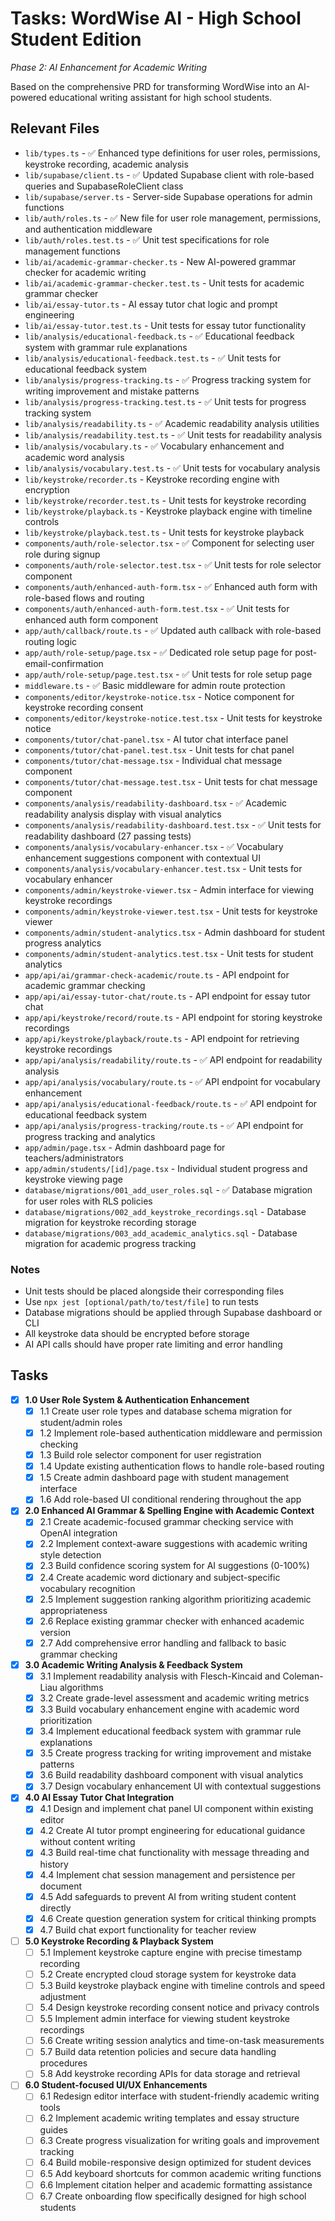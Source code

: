 # Tasks: WordWise AI - High School Student Edition

*Phase 2: AI Enhancement for Academic Writing*

Based on the comprehensive PRD for transforming WordWise into an AI-powered educational writing assistant for high school students.

## Relevant Files

- `lib/types.ts` - ✅ Enhanced type definitions for user roles, permissions, keystroke recording, academic analysis
- `lib/supabase/client.ts` - ✅ Updated Supabase client with role-based queries and SupabaseRoleClient class
- `lib/supabase/server.ts` - Server-side Supabase operations for admin functions
- `lib/auth/roles.ts` - ✅ New file for user role management, permissions, and authentication middleware
- `lib/auth/roles.test.ts` - ✅ Unit test specifications for role management functions
- `lib/ai/academic-grammar-checker.ts` - New AI-powered grammar checker for academic writing
- `lib/ai/academic-grammar-checker.test.ts` - Unit tests for academic grammar checker
- `lib/ai/essay-tutor.ts` - AI essay tutor chat logic and prompt engineering
- `lib/ai/essay-tutor.test.ts` - Unit tests for essay tutor functionality
- `lib/analysis/educational-feedback.ts` - ✅ Educational feedback system with grammar rule explanations
- `lib/analysis/educational-feedback.test.ts` - ✅ Unit tests for educational feedback system
- `lib/analysis/progress-tracking.ts` - ✅ Progress tracking system for writing improvement and mistake patterns
- `lib/analysis/progress-tracking.test.ts` - ✅ Unit tests for progress tracking system
- `lib/analysis/readability.ts` - ✅ Academic readability analysis utilities
- `lib/analysis/readability.test.ts` - ✅ Unit tests for readability analysis
- `lib/analysis/vocabulary.ts` - ✅ Vocabulary enhancement and academic word analysis
- `lib/analysis/vocabulary.test.ts` - ✅ Unit tests for vocabulary analysis
- `lib/keystroke/recorder.ts` - Keystroke recording engine with encryption
- `lib/keystroke/recorder.test.ts` - Unit tests for keystroke recording
- `lib/keystroke/playback.ts` - Keystroke playback engine with timeline controls
- `lib/keystroke/playback.test.ts` - Unit tests for keystroke playback
- `components/auth/role-selector.tsx` - ✅ Component for selecting user role during signup
- `components/auth/role-selector.test.tsx` - ✅ Unit tests for role selector component
- `components/auth/enhanced-auth-form.tsx` - ✅ Enhanced auth form with role-based flows and routing
- `components/auth/enhanced-auth-form.test.tsx` - ✅ Unit tests for enhanced auth form component
- `app/auth/callback/route.ts` - ✅ Updated auth callback with role-based routing logic
- `app/auth/role-setup/page.tsx` - ✅ Dedicated role setup page for post-email-confirmation
- `app/auth/role-setup/page.test.tsx` - ✅ Unit tests for role setup page
- `middleware.ts` - ✅ Basic middleware for admin route protection
- `components/editor/keystroke-notice.tsx` - Notice component for keystroke recording consent
- `components/editor/keystroke-notice.test.tsx` - Unit tests for keystroke notice
- `components/tutor/chat-panel.tsx` - AI tutor chat interface panel
- `components/tutor/chat-panel.test.tsx` - Unit tests for chat panel
- `components/tutor/chat-message.tsx` - Individual chat message component
- `components/tutor/chat-message.test.tsx` - Unit tests for chat message component
- `components/analysis/readability-dashboard.tsx` - ✅ Academic readability analysis display with visual analytics
- `components/analysis/readability-dashboard.test.tsx` - ✅ Unit tests for readability dashboard (27 passing tests)
- `components/analysis/vocabulary-enhancer.tsx` - ✅ Vocabulary enhancement suggestions component with contextual UI
- `components/analysis/vocabulary-enhancer.test.tsx` - Unit tests for vocabulary enhancer
- `components/admin/keystroke-viewer.tsx` - Admin interface for viewing keystroke recordings
- `components/admin/keystroke-viewer.test.tsx` - Unit tests for keystroke viewer
- `components/admin/student-analytics.tsx` - Admin dashboard for student progress analytics
- `components/admin/student-analytics.test.tsx` - Unit tests for student analytics
- `app/api/ai/grammar-check-academic/route.ts` - API endpoint for academic grammar checking
- `app/api/ai/essay-tutor-chat/route.ts` - API endpoint for essay tutor chat
- `app/api/keystroke/record/route.ts` - API endpoint for storing keystroke recordings
- `app/api/keystroke/playback/route.ts` - API endpoint for retrieving keystroke recordings
- `app/api/analysis/readability/route.ts` - ✅ API endpoint for readability analysis
- `app/api/analysis/vocabulary/route.ts` - ✅ API endpoint for vocabulary enhancement
- `app/api/analysis/educational-feedback/route.ts` - ✅ API endpoint for educational feedback system
- `app/api/analysis/progress-tracking/route.ts` - ✅ API endpoint for progress tracking and analytics
- `app/admin/page.tsx` - Admin dashboard page for teachers/administrators
- `app/admin/students/[id]/page.tsx` - Individual student progress and keystroke viewing page
- `database/migrations/001_add_user_roles.sql` - ✅ Database migration for user roles with RLS policies
- `database/migrations/002_add_keystroke_recordings.sql` - Database migration for keystroke recording storage
- `database/migrations/003_add_academic_analytics.sql` - Database migration for academic progress tracking

### Notes

- Unit tests should be placed alongside their corresponding files
- Use `npx jest [optional/path/to/test/file]` to run tests
- Database migrations should be applied through Supabase dashboard or CLI
- All keystroke data should be encrypted before storage
- AI API calls should have proper rate limiting and error handling

## Tasks

- [x] **1.0 User Role System & Authentication Enhancement**
  - [x] 1.1 Create user role types and database schema migration for student/admin roles
  - [x] 1.2 Implement role-based authentication middleware and permission checking
  - [x] 1.3 Build role selector component for user registration
  - [x] 1.4 Update existing authentication flows to handle role-based routing
  - [x] 1.5 Create admin dashboard page with student management interface
  - [x] 1.6 Add role-based UI conditional rendering throughout the app

- [x] **2.0 Enhanced AI Grammar & Spelling Engine with Academic Context**
  - [x] 2.1 Create academic-focused grammar checking service with OpenAI integration
  - [x] 2.2 Implement context-aware suggestions with academic writing style detection
  - [x] 2.3 Build confidence scoring system for AI suggestions (0-100%)
  - [x] 2.4 Create academic word dictionary and subject-specific vocabulary recognition
  - [x] 2.5 Implement suggestion ranking algorithm prioritizing academic appropriateness
  - [x] 2.6 Replace existing grammar checker with enhanced academic version
  - [x] 2.7 Add comprehensive error handling and fallback to basic grammar checking

- [x] **3.0 Academic Writing Analysis & Feedback System**
  - [x] 3.1 Implement readability analysis with Flesch-Kincaid and Coleman-Liau algorithms
  - [x] 3.2 Create grade-level assessment and academic writing metrics
  - [x] 3.3 Build vocabulary enhancement engine with academic word prioritization
  - [x] 3.4 Implement educational feedback system with grammar rule explanations
  - [x] 3.5 Create progress tracking for writing improvement and mistake patterns
  - [x] 3.6 Build readability dashboard component with visual analytics
  - [x] 3.7 Design vocabulary enhancement UI with contextual suggestions

- [x] **4.0 AI Essay Tutor Chat Integration**
  - [x] 4.1 Design and implement chat panel UI component within existing editor
  - [x] 4.2 Create AI tutor prompt engineering for educational guidance without content writing
  - [x] 4.3 Build real-time chat functionality with message threading and history
  - [x] 4.4 Implement chat session management and persistence per document
  - [x] 4.5 Add safeguards to prevent AI from writing student content directly
  - [x] 4.6 Create question generation system for critical thinking prompts
  - [x] 4.7 Build chat export functionality for teacher review

- [ ] **5.0 Keystroke Recording & Playback System**
  - [ ] 5.1 Implement keystroke capture engine with precise timestamp recording
  - [ ] 5.2 Create encrypted cloud storage system for keystroke data
  - [ ] 5.3 Build keystroke playback engine with timeline controls and speed adjustment
  - [ ] 5.4 Design keystroke recording consent notice and privacy controls
  - [ ] 5.5 Implement admin interface for viewing student keystroke recordings
  - [ ] 5.6 Create writing session analytics and time-on-task measurements
  - [ ] 5.7 Build data retention policies and secure data handling procedures
  - [ ] 5.8 Add keystroke recording APIs for data storage and retrieval

- [ ] **6.0 Student-focused UI/UX Enhancements**
  - [ ] 6.1 Redesign editor interface with student-friendly academic writing tools
  - [ ] 6.2 Implement academic writing templates and essay structure guides
  - [ ] 6.3 Create progress visualization for writing goals and improvement tracking
  - [ ] 6.4 Build mobile-responsive design optimized for student devices
  - [ ] 6.5 Add keyboard shortcuts for common academic writing functions
  - [ ] 6.6 Implement citation helper and academic formatting assistance
  - [ ] 6.7 Create onboarding flow specifically designed for high school students
